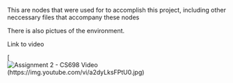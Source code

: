 This are nodes that were used for to accomplish this project, including other neccessary files that accompany these nodes

There is also pictues of the environment.

Link to video

[![Assignment 2 - CS698 Video (https://img.youtube.com/vi/a2dyLksFPtU0.jpg)](https://www.youtube.com/watch?v=a2dyLksFPtU)


